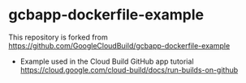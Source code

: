 # gcbapp-dockerfile-example

This repository is forked from https://github.com/GoogleCloudBuild/gcbapp-dockerfile-example

- Example used in the Cloud Build GitHub app tutorial https://cloud.google.com/cloud-build/docs/run-builds-on-github
